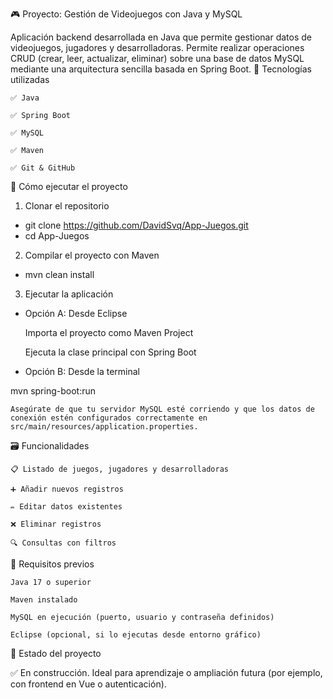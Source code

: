 🎮 Proyecto: Gestión de Videojuegos con Java y MySQL

Aplicación backend desarrollada en Java que permite gestionar datos de videojuegos, jugadores y desarrolladoras. Permite realizar operaciones CRUD (crear, leer, actualizar, eliminar) sobre una base de datos MySQL mediante una arquitectura sencilla basada en Spring Boot.
🧰 Tecnologías utilizadas

    ✅ Java

    ✅ Spring Boot

    ✅ MySQL

    ✅ Maven

    ✅ Git & GitHub

🚀 Cómo ejecutar el proyecto
1. Clonar el repositorio

 - git clone https://github.com/DavidSvq/App-Juegos.git
 - cd App-Juegos

2. Compilar el proyecto con Maven

 - mvn clean install

3. Ejecutar la aplicación
- Opción A: Desde Eclipse

    Importa el proyecto como Maven Project

    Ejecuta la clase principal con Spring Boot

- Opción B: Desde la terminal

mvn spring-boot:run

    Asegúrate de que tu servidor MySQL esté corriendo y que los datos de conexión estén configurados correctamente en src/main/resources/application.properties.

🗃️ Funcionalidades

    📋 Listado de juegos, jugadores y desarrolladoras

    ➕ Añadir nuevos registros

    ✏️ Editar datos existentes

    ❌ Eliminar registros

    🔍 Consultas con filtros

🧪 Requisitos previos

    Java 17 o superior

    Maven instalado

    MySQL en ejecución (puerto, usuario y contraseña definidos)

    Eclipse (opcional, si lo ejecutas desde entorno gráfico)

📌 Estado del proyecto

✅ En construcción. Ideal para aprendizaje o ampliación futura (por ejemplo, con frontend en Vue o autenticación).



